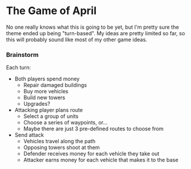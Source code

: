 # The Game of April

No one really knows what this is going to be yet, but I'm pretty sure the theme ended up being "turn-based". My ideas are pretty limited so far, so this will probably sound like most of my other game ideas.

### Brainstorm

Each turn:

- Both players spend money
  - Repair damaged buildings
  - Buy more vehicles
  - Build new towers
  - Upgrades?
- Attacking player plans route
  - Select a group of units
  - Choose a series of waypoints, or...
  - Maybe there are just 3 pre-defined routes to choose from
- Send attack
  - Vehicles travel along the path
  - Opposing towers shoot at them
  - Defender receives money for each vehicle they take out
  - Attacker earns money for each vehicle that makes it to the base
